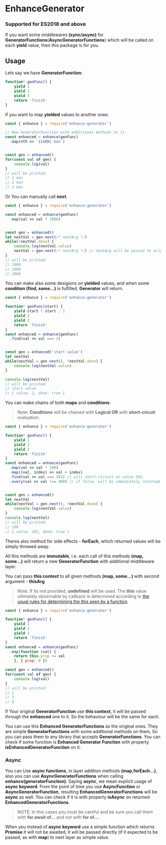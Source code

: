 # EnhanceGenerator
### Supported for ES2018 and above

If you want some middlewares **(sync/async)** for **GeneratorFunctions**(**AsyncGeneratorFunctions**) which will be called
on each **yield** value, then this package is for you.

## Usage
Lets say we have **GeneratorFunction**:
```javascript
function* genFunc() {
    yield 1
    yield 2
    yield 3
    return 'finish'
}
```
If you want to map **yielded** values to another ones:
```javascript
const { enhance } = require('enhance-generator')

// New GeneratorFunction with additional methods on it.
const enhanced = enhance(genFunc)
  .map(nth => `${nth} man`)


const gen = enhanced()
for(const val of gen) {
    console.log(val)
}
// will be printed:
// 1 man
// 2 man
// 3 man
```

Or You can manually call **next**.
```javascript
const { enhance } = require('enhance-generator')

const enhanced = enhance(genFunc)
  .map(val => val * 1000)


const gen = enhanced()
let nextVal = gen.next(/* nextArg */)
while(!nextVal.done) {
    console.log(nextVal.value)
    nextVal = gen.next(/* nextArg */) // nextArg will be passed to original Generator.
}
// will be printed:
// 1000
// 2000
// 3000
```
You can make also some desigions on **yielded** values,
and when some **condition (find, some...)** is fulfilled, **Generator** will return.
```javascript
const { enhance } = require('enhance-generator')

function* genFunc(start) {
    yield start ? start : 1
    yield 2
    yield 3
    return 'finish'
}
const enhanced = enhance(genFunc)
  .find(val => val === 2)


const gen = enhanced('start value')
let nextVal
while(nextVal = gen.next(), !nextVal.done) {
    console.log(nextVal.value)
}

console.log(nextVal)
// will be printed:
// start value
// { value: 2, done: true }
```

You can make chains of both **maps** and **conditions**:
> Note: **Conditions** will be chained with **Logical OR** with **short-circuit** evaluation.
```javascript
const { enhance } = require('enhance-generator')

function* genFunc() {
    yield 1
    yield 2
    yield 3
    return 'finish'
}
const enhanced = enhance(genFunc)
  .map(val => val * 100)
  .map((val, index) => val + index)
  .find(val => val === 201) // will short-circuit on value 201.
  .every(val => val !== 400) // if false, will be immediately returned with current value.


const gen = enhanced()
let nextVal
while(nextVal = gen.next(), !nextVal.done) {
    console.log(nextVal.value)
}
console.log(nextVal)
// will be printed:
// 100
// { value: 201, done: true }
```

Theres also method for side effects - **forEach**, which returned values will be simply throwed away.

All this methods are **immutable**, i.e. each call of this methods **(map, some...)**
will return a new **GeneratorFunction** with additional middleware layer.

You can pass **this context** to all given methods **(map, some...)** with second argument -
**thisArg**
> Note: If its not provided, **undefined** will be used. The **this** value ultimately observable by callback is determined according to [the usual rules for determining the this seen by a function](https://developer.mozilla.org/en-US/docs/Web/JavaScript/Reference/Operators/this).
```javascript
const { enhance } = require('enhance-generator')

function* genFunc() {
    yield 1
    yield 2
    yield 3
    return 'finish'
}
const enhanced = enhance(genFunc)
  .map(function (val) { 
    return this.prop += val
    }, { prop: 0 })

const gen = enhanced()
for(const val of gen) {
    console.log(val)
}
// will be printed:
// 1
// 3
// 6
```

If Your original **GeneratorFunction** use **this context**, it will be passed through the
**enhanced** one to it. So the behaviour will be the same for each.

You can use this **Enhanced GeneratorFunctions** as the original ones. They are simple **GeneratorFunctions** with some additional methods on them, So you can pass them
to any library that accepts **GeneratorFunctions**.
You can check if some function is **Enhanced Generator Function** with property **isEnhancedGeneratorFunction** on it.

### Async
You can Use **async functions**, in layer addition methods **(map,forEach...)**, also you can use **AsyncGeneratorFunctions** when calling **enhance(generatorFunction)**. Saying **async**,
we mean explicit usage of **async keyword**. From the point of time you use
**AsyncFunction**  or **AsyncGeneratorFunction**, resulting **EnhancedGeneratorFunctions** will be **async**
as well. You can check if it is with property **isAsync** on returned **EnhancedGeneratorFunctions**.
> NOTE: In this cases you must be careful and be sure you call them with **for await of...**
and not with **for of...**.

When you instead of **async keyword** use a simple function which returns **Promise** it will not be awaited, it will be passed directly (if it expected to be passed, as with **map**) to next layer as simple value.